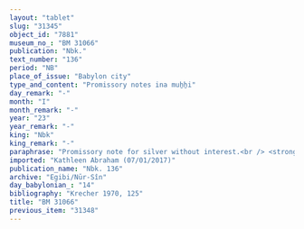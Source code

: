 ```yaml
---
layout: "tablet"
slug: "31345"
object_id: "7881"
museum_no_: "BM 31066"
publication: "Nbk."
text_number: "136"
period: "NB"
place_of_issue: "Babylon city"
type_and_content: "Promissory notes ina muẖẖi"
day_remark: "-"
month: "I"
month_remark: "-"
year: "23"
year_remark: "-"
king: "Nbk"
king_remark: "-"
paraphrase: "Promissory note for silver without interest.<br /> <strong>B</strong> owes 10 minas of silver to <strong>A</strong>, to be delivered without interest (<em>qaqqadu</em>) in D&ucirc;zu (IV). Witnesses.<br /> &nbsp;<br /> <strong>A </strong>= &Scaron;ulāya/Zēru-ukīn//Egibi; <strong>B </strong>= Nab&ucirc;-nāṣir/Amurru-naṣabi"
imported: "Kathleen Abraham (07/01/2017)"
publication_name: "Nbk. 136"
archive: "Egibi/Nūr-Sîn"
day_babylonian_: "14"
bibliography: "Krecher 1970, 125"
title: "BM 31066"
previous_item: "31348"
---
```

